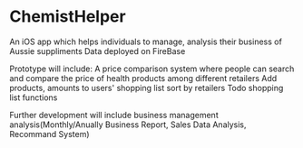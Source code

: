 # ChemistHelper

An iOS app which helps individuals to manage, analysis their business of Aussie suppliments
Data deployed on FireBase

Prototype will include:
  A price comparison system where people can search and compare the price of health products among different retailers
  Add products, amounts to users' shopping list sort by retailers
  Todo shopping list functions
  
Further development will include business management analysis(Monthly/Anually Business Report, Sales Data Analysis, Recommand System)
